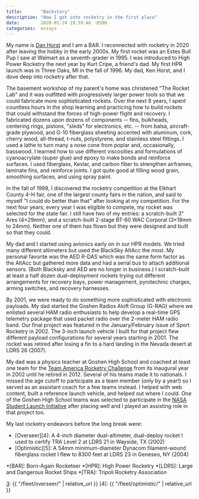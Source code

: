 ```yaml
---
title:       "Backstory"
description: "How I got into rocketry in the first place"
date:        2020-01-24 19:39:46 -0500
categories:  essays
---
```


My name is [Dan Horst][1] and I am a BAR.
I reconnected with rocketry in 2020 after leaving the hobby in the early 2000s.
My first rocket was an Estes Bull Pup I saw at Walmart as a seventh-grader in 1995.
I was introduced to High Power Rocketry the next year by Kurt Cripe, a friend's dad.
My first HPR launch was in Three Oaks, MI in the fall of 1996.
My dad, Ken Horst, and I dove deep into rocketry after that.

The basement workshop of my parent's home was christened "The Rocket Lab" and it was outfitted with progressively larger power tools so that we could fabricate more sophisticated rockets.
Over the next 8 years, I spent countless hours in the shop learning and practicing how to build rockets that could withstand the forces of high-power flight and recovery.
I fabricated dozens upon dozens of components -- fins, bulkheads, centering rings, pistons, "sleds" for electronics, etc. -- from balsa, aircraft-grade plywood, and G-10 fiberglass sheeting accented with aluminum, cork, cherry wood, all-thread, t-nuts, polystyrene, and stainless steel fittings.
I used a lathe to turn many a nose cone from poplar and, occasionally, basswood.
I learned how to use different viscosities and formulations of cyanoacrylate (super glue) and epoxy to make bonds and reinforce surfaces.
I used fiberglass, Kevlar, and carbon fiber to strengthen airframes, laminate fins, and reinforce joints.
I got quite good at filling wood grain, smoothing surfaces, and using spray paint.

In the fall of 1998, I discovered the rocketry competition at the Elkhart County 4-H fair, one of the largest county fairs in the nation, and said to myself "I could do better than that" after looking at my competition.
For the next four years, every year I was eligible to compete, my rocket was selected for the state fair.
I still have two of my entries: a scratch-built 3" Ares (4×29mm), and a scratch-built 2-stage BT-60 WAC Corporal (3×18mm to 24mm).
Neither one of them has flown but they were designed and built so that they could.

My dad and I started using avionics early on in our HPR models.
We tried many different altimeters but used the BlackSky AltAcc the most.
My personal favorite was the AED R-DAS which was the same form factor as the AltAcc but gathered more data and had a serial bus to attach additional sensors.
(Both Blacksky and AED are no longer in business.)
I scratch-built at least a half dozen dual-deployment rockets trying out different arrangements for recovery bays, power management, pyrotechnic charges, arming switches, and recovery harnesses.

By 2001, we were ready to do something more sophisticated with electronic payloads.
My dad started the Goshen Radios Aloft Group (G-RAG) where we enlisted several HAM radio enthusiasts to help develop a real-time GPS telemetry package that used packet radio over the 2-meter HAM radio band.
Our final project was featured in the January/February issue of Sport Rocketry in 2002.
The 3-inch launch vehicle I built for that project flew different payload configurations for several years starting in 2001.
The rocket was retired after losing a fin to a hard landing in the Nevada desert at LDRS 26 (2007).

My dad was a physics teacher at Goshen High School and coached at least one team for the [Team America Rocketry Challenge][2] from its inaugural year in 2002 until he retired in 2012.
Several of his teams made it to nationals.
I missed the age cutoff to participate as a team member (only by a year!) so I served as an assistant coach for a few teams instead.
I helped with web content, built a reference launch vehicle, and helped out where I could.
One of the Goshen High School teams was selected to participate in the [NASA Student Launch Initiative][3] after placing well and I played an assisting role in that project too.

My last rocketry endeavors before the long break were:

* [Overseer][4]: A 4-inch diameter dual-altimeter, dual-deploy rocket I used to certify TRA Level 2 at LDRS 21 in Wayside, TX (2002)
* [Optimistic][5]: A 54mm minimum-diameter Dynacom filament-wound fiberglass rocket I flew to 8300 feet at LDRS 23 in Geneseo, NY (2004)

*[BAR]: Born-Again Rocketeer
*[HPR]: High Power Rocketry
*[LDRS]: Large and Dangerous Rocket Ships
*[TRA]: Tripoli Rocketry Association

[1]: https://www.danhorst.com
[2]: https://rocketcontest.org/
[3]: https://www.nasa.gov/stem/studentlaunch/home/
[3]: {{ "/fleet/overseer/" | relative_url }}
[4]: {{ "/fleet/optimistic/" | relative_url }}
